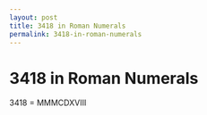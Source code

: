 ```yaml
---
layout: post
title: 3418 in Roman Numerals
permalink: 3418-in-roman-numerals
---
```


# 3418 in Roman Numerals

3418 = MMMCDXVIII
